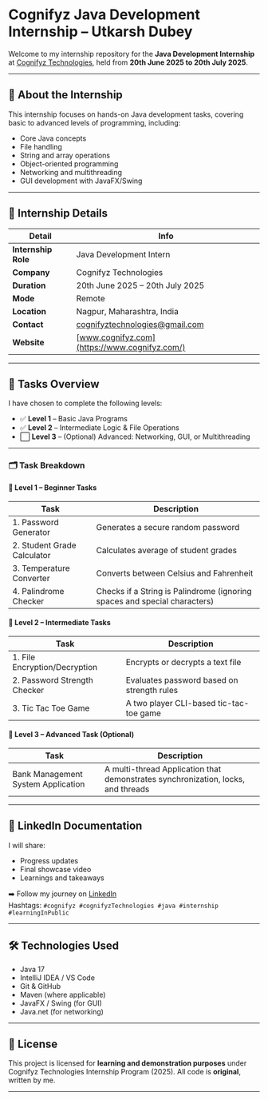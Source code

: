 # Cognifyz Java Development Internship – Utkarsh Dubey

Welcome to my internship repository for the **Java Development Internship** at [Cognifyz Technologies](https://www.cognifyz.com/), held from **20th June 2025 to 20th July 2025**.

---

## 🎯 About the Internship

This internship focuses on hands-on Java development tasks, covering basic to advanced levels of programming, including:

- Core Java concepts
- File handling
- String and array operations
- Object-oriented programming
- Networking and multithreading
- GUI development with JavaFX/Swing

---

## 📌 Internship Details

| Detail                  | Info                                |
|------------------------|-------------------------------------|
| **Internship Role**    | Java Development Intern             |
| **Company**            | Cognifyz Technologies               |
| **Duration**           | 20th June 2025 – 20th July 2025     |
| **Mode**               | Remote                              |
| **Location**           | Nagpur, Maharashtra, India          |
| **Contact**            | cognifyztechnologies@gmail.com      |
| **Website**            | [www.cognifyz.com](https://www.cognifyz.com/) |

---

## 🧠 Tasks Overview

I have chosen to complete the following levels:

- ✅ **Level 1** – Basic Java Programs  
- ✅ **Level 2** – Intermediate Logic & File Operations  
- ⬜ **Level 3** – (Optional) Advanced: Networking, GUI, or Multithreading

---

### 🗂️ Task Breakdown

#### 📘 Level 1 – Beginner Tasks
| Task | Description |
|------|-------------|
| 1. Password Generator | Generates a secure random password |
| 2. Student Grade Calculator | Calculates average of student grades |
| 3. Temperature Converter | Converts between Celsius and Fahrenheit |
| 4. Palindrome Checker | Checks if a String is Palindrome (ignoring spaces and special characters) | 

#### 📙 Level 2 – Intermediate Tasks
| Task | Description |
|------|-------------|
| 1. File Encryption/Decryption | Encrypts or decrypts a text file |
| 2. Password Strength Checker | Evaluates password based on strength rules |
| 3. Tic Tac Toe Game | A two player CLI-based tic-tac-toe game | 

#### 📕 Level 3 – Advanced Task (Optional)
| Task | Description |
|------|-------------|
| Bank Management System Application | A multi-thread Application that demonstrates synchronization, locks, and threads |

---

## 📸 LinkedIn Documentation

I will share:
- Progress updates
- Final showcase video
- Learnings and takeaways

➡️ Follow my journey on [LinkedIn](https://www.linkedin.com/in/utkarsh-dubey-227098352/)  
Hashtags: `#cognifyz #cognifyzTechnologies #java #internship #learningInPublic`

---

## 🛠 Technologies Used

- Java 17
- IntelliJ IDEA / VS Code
- Git & GitHub
- Maven (where applicable)
- JavaFX / Swing (for GUI)
- Java.net (for networking)

---

## 🧾 License

This project is licensed for **learning and demonstration purposes** under Cognifyz Technologies Internship Program (2025). All code is **original**, written by me.

---

